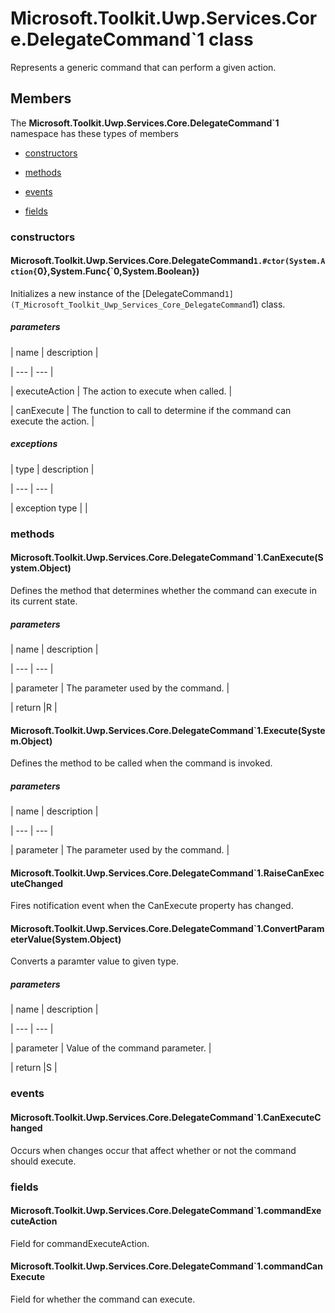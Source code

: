 
# Microsoft.Toolkit.Uwp.Services.Core.DelegateCommand`1 class

Represents a generic command that can perform a given action.

## Members

The **Microsoft.Toolkit.Uwp.Services.Core.DelegateCommand`1** namespace has these types of members

* [constructors](#constructors)

* [methods](#methods)

* [events](#events)

* [fields](#fields)

### constructors

#### Microsoft.Toolkit.Uwp.Services.Core.DelegateCommand`1.#ctor(System.Action{`0},System.Func{`0,System.Boolean})

Initializes a new instance of the [DelegateCommand`1](T_Microsoft_Toolkit_Uwp_Services_Core_DelegateCommand`1) class.

##### parameters




| name | description |

| --- | --- |

| executeAction | The action to execute when called. |

| canExecute | The function to call to determine if the command can execute the action. |

##### exceptions



| type | description |

| --- | --- |

| exception type | |

### methods

#### Microsoft.Toolkit.Uwp.Services.Core.DelegateCommand`1.CanExecute(System.Object)

Defines the method that determines whether the command can execute in its current state.

##### parameters




| name | description |

| --- | --- |

| parameter | The parameter used by the command. |

| return |R |

#### Microsoft.Toolkit.Uwp.Services.Core.DelegateCommand`1.Execute(System.Object)

Defines the method to be called when the command is invoked.

##### parameters




| name | description |

| --- | --- |

| parameter | The parameter used by the command. |

#### Microsoft.Toolkit.Uwp.Services.Core.DelegateCommand`1.RaiseCanExecuteChanged

Fires notification event when the CanExecute property has changed.

#### Microsoft.Toolkit.Uwp.Services.Core.DelegateCommand`1.ConvertParameterValue(System.Object)

Converts a paramter value to given type.

##### parameters




| name | description |

| --- | --- |

| parameter | Value of the command parameter. |

| return |S |

### events

#### Microsoft.Toolkit.Uwp.Services.Core.DelegateCommand`1.CanExecuteChanged

Occurs when changes occur that affect whether or not the command should execute.

### fields

#### Microsoft.Toolkit.Uwp.Services.Core.DelegateCommand`1.commandExecuteAction

Field for commandExecuteAction.

#### Microsoft.Toolkit.Uwp.Services.Core.DelegateCommand`1.commandCanExecute

Field for whether the command can execute.
